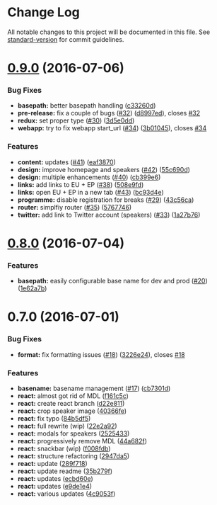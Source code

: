 # Change Log

All notable changes to this project will be documented in this file. See [standard-version](https://github.com/conventional-changelog/standard-version) for commit guidelines.

<a name="0.9.0"></a>
# [0.9.0](https://github.com/ec-europa/digit-ict-conf-2016/compare/v0.8.0...v0.9.0) (2016-07-06)


### Bug Fixes

* **basepath:** better basepath handling ([c33260d](https://github.com/ec-europa/digit-ict-conf-2016/commit/c33260d))
* **pre-release:** fix a couple of bugs ([#32](https://github.com/ec-europa/digit-ict-conf-2016/issues/32)) ([d8997ed](https://github.com/ec-europa/digit-ict-conf-2016/commit/d8997ed)), closes [#32](https://github.com/ec-europa/digit-ict-conf-2016/issues/32)
* **redux:** set proper type ([#30](https://github.com/ec-europa/digit-ict-conf-2016/issues/30)) ([3d5e0dd](https://github.com/ec-europa/digit-ict-conf-2016/commit/3d5e0dd))
* **webapp:** try to fix webapp start_url ([#34](https://github.com/ec-europa/digit-ict-conf-2016/issues/34)) ([3b01045](https://github.com/ec-europa/digit-ict-conf-2016/commit/3b01045)), closes [#34](https://github.com/ec-europa/digit-ict-conf-2016/issues/34)


### Features

* **content:** updates ([#41](https://github.com/ec-europa/digit-ict-conf-2016/issues/41)) ([eaf3870](https://github.com/ec-europa/digit-ict-conf-2016/commit/eaf3870))
* **design:** improve homepage and speakers ([#42](https://github.com/ec-europa/digit-ict-conf-2016/issues/42)) ([55c690d](https://github.com/ec-europa/digit-ict-conf-2016/commit/55c690d))
* **design:** multiple enhancements ([#40](https://github.com/ec-europa/digit-ict-conf-2016/issues/40)) ([cb399e6](https://github.com/ec-europa/digit-ict-conf-2016/commit/cb399e6))
* **links:** add links to EU + EP ([#38](https://github.com/ec-europa/digit-ict-conf-2016/issues/38)) ([508e9fd](https://github.com/ec-europa/digit-ict-conf-2016/commit/508e9fd))
* **links:** open EU + EP in a new tab ([#43](https://github.com/ec-europa/digit-ict-conf-2016/issues/43)) ([bc93d4e](https://github.com/ec-europa/digit-ict-conf-2016/commit/bc93d4e))
* **programme:** disable registration for breaks ([#29](https://github.com/ec-europa/digit-ict-conf-2016/issues/29)) ([43c56ca](https://github.com/ec-europa/digit-ict-conf-2016/commit/43c56ca))
* **router:** simplfiy router ([#35](https://github.com/ec-europa/digit-ict-conf-2016/issues/35)) ([5767746](https://github.com/ec-europa/digit-ict-conf-2016/commit/5767746))
* **twitter:** add link to Twitter account (speakers) ([#33](https://github.com/ec-europa/digit-ict-conf-2016/issues/33)) ([1a27b76](https://github.com/ec-europa/digit-ict-conf-2016/commit/1a27b76))



<a name="0.8.0"></a>
# [0.8.0](https://github.com/ec-europa/digit-ict-conf-2016/compare/v0.7.0...v0.8.0) (2016-07-04)


### Features

* **basepath:** easily configurable base name for dev and prod ([#20](https://github.com/ec-europa/digit-ict-conf-2016/issues/20)) ([1e62a7b](https://github.com/ec-europa/digit-ict-conf-2016/commit/1e62a7b))



<a name="0.7.0"></a>
# 0.7.0 (2016-07-01)


### Bug Fixes

* **format:** fix formatting issues ([#18](https://github.com/ec-europa/digit-ict-conf-2016/issues/18)) ([3226e24](https://github.com/ec-europa/digit-ict-conf-2016/commit/3226e24)), closes [#18](https://github.com/ec-europa/digit-ict-conf-2016/issues/18)


### Features

* **basename:** basename management ([#17](https://github.com/ec-europa/digit-ict-conf-2016/issues/17)) ([cb7301d](https://github.com/ec-europa/digit-ict-conf-2016/commit/cb7301d))
* **react:** almost got rid of MDL ([f161c5c](https://github.com/ec-europa/digit-ict-conf-2016/commit/f161c5c))
* **react:** create react branch ([d22e811](https://github.com/ec-europa/digit-ict-conf-2016/commit/d22e811))
* **react:** crop speaker image ([40366fe](https://github.com/ec-europa/digit-ict-conf-2016/commit/40366fe))
* **react:** fix typo ([84b5df5](https://github.com/ec-europa/digit-ict-conf-2016/commit/84b5df5))
* **react:** full rewrite (wip) ([22e2a92](https://github.com/ec-europa/digit-ict-conf-2016/commit/22e2a92))
* **react:** modals for speakers ([2525433](https://github.com/ec-europa/digit-ict-conf-2016/commit/2525433))
* **react:** progressively remove MDL ([44a682f](https://github.com/ec-europa/digit-ict-conf-2016/commit/44a682f))
* **react:** snackbar (wip) ([f008fdb](https://github.com/ec-europa/digit-ict-conf-2016/commit/f008fdb))
* **react:** structure refactoring ([2947da5](https://github.com/ec-europa/digit-ict-conf-2016/commit/2947da5))
* **react:** update ([289f718](https://github.com/ec-europa/digit-ict-conf-2016/commit/289f718))
* **react:** update readme ([35b279f](https://github.com/ec-europa/digit-ict-conf-2016/commit/35b279f))
* **react:** updates ([ecbd60e](https://github.com/ec-europa/digit-ict-conf-2016/commit/ecbd60e))
* **react:** updates ([e9de1e4](https://github.com/ec-europa/digit-ict-conf-2016/commit/e9de1e4))
* **react:** various updates ([4c9053f](https://github.com/ec-europa/digit-ict-conf-2016/commit/4c9053f))
